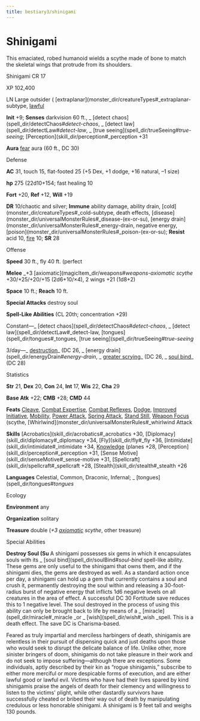 ```yaml
---
title: bestiary3/shinigami
---
```

# Shinigami

This emaciated, robed humanoid wields a scythe made of bone to match the skeletal wings that protrude from its shoulders.

Shinigami CR 17

XP 102,400

LN Large outsider ( [extraplanar](monster_dir/creatureTypes#_extraplanar-subtype, [lawful](monster_dir/creatureTypes#_lawful-subtype)

**Init** +9; **Senses** darkvision 60 ft., _ [detect chaos](spell_dir/detectChaos#_detect-chaos_, _ [detect law](spell_dir/detectLaw#_detect-law_, _ [true seeing](spell_dir/trueSeeing#_true-seeing_; [Perception](skill_dir/perception#_perception +31

**Aura** [fear](monster_dir/universalMonsterRules#_fear-(su-or-sp)) aura (60 ft., DC 30)

Defense

**AC** 31, touch 15, flat-footed 25 (+5 Dex, +1 dodge, +16 natural, –1 size)

**hp** 275 (22d10+154; fast healing 10

**Fort** +20, **Ref** +12, **Will** +19

**DR** 10/chaotic and silver; **Immune** ability damage, ability drain, [cold](monster_dir/creatureTypes#_cold-subtype, death effects, [disease](monster_dir/universalMonsterRules#_disease-(ex-or-su), [energy drain](monster_dir/universalMonsterRules#_energy-drain, negative energy, [poison](monster_dir/universalMonsterRules#_poison-(ex-or-su); **Resist** acid 10, [fire](monster_dir/creatureTypes#_fire-subtype) 10; **SR** 28

Offense

**Speed** 30 ft., fly 40 ft. (perfect

**Melee** _+3 [axiomatic](magicItem_dir/weapons#_weapons-axiomatic scythe_ +30/+25/+20/+15 (2d6+10/×4), 2 wings +21 (1d8+2)

**Space** 10 ft.; **Reach** 10 ft.

**Special Attacks** destroy soul

**Spell-Like Abilities** (CL 20th; concentration +29)

Constant—_ [detect chaos](spell_dir/detectChaos#_detect-chaos_, _ [detect law](spell_dir/detectLaw#_detect-law, [tongues](spell_dir/tongues#_tongues, [true seeing](spell_dir/trueSeeing#_true-seeing_

3/day—_ [destruction](spell_dir/destruction#_destruction)_ (DC 26, _ [energy drain](spell_dir/energyDrain#_energy-drain_, _ [greater scrying](spell_dir/scrying#_scrying-greater)_ (DC 26, _ [soul bind](spell_dir/soulBind#_soul-bind)_ (DC 28)

Statistics

**Str** 21, **Dex** 20, **Con** 24, **Int** 17, **Wis** 22, **Cha** 29

**Base Atk** +22; **CMB** +28; **CMD** 44

**Feats** [Cleave](feats#_cleave), [Combat Expertise](feats#_combat-expertise), [Combat Reflexes](feats#_combat-reflexes), [Dodge](feats#_dodge), [Improved Initiative](feats#_improved-initiative), [Mobility](feats#_mobility), [Power Attack](feats#_power-attack), [Spring Attack](feats#_spring-attack), [Stand Still](feats#_stand-still), [Weapon Focus](feats#_weapon-focus) (scythe, [Whirlwind](monster_dir/universalMonsterRules#_whirlwind Attack

**Skills** [Acrobatics](skill_dir/acrobatics#_acrobatics +30, [Diplomacy](skill_dir/diplomacy#_diplomacy +34, [Fly](skill_dir/fly#_fly +36, [Intimidate](skill_dir/intimidate#_intimidate +34, [Knowledge](skill_dir/knowledge#_knowledge) (planes +28, [Perception](skill_dir/perception#_perception +31, [Sense Motive](skill_dir/senseMotive#_sense-motive +31, [Spellcraft](skill_dir/spellcraft#_spellcraft +28, [Stealth](skill_dir/stealth#_stealth +26

**Languages** Celestial, Common, Draconic, Infernal; _ [tongues](spell_dir/tongues#_tongues_

Ecology

**Environment** any

**Organization** solitary

**Treasure** double (_+3 [axiomatic](magicItem_dir/weapons#_weapons-axiomatic) scythe_, other treasure)

Special Abilities

**Destroy Soul (Su** A shinigami possesses six gems in which it encapsulates souls with its _ [soul bind](spell_dir/soulBind#_soul-bind_ spell-like ability. These gems are only useful to the shinigami that owns them, and if the shinigami dies, the gems are destroyed as well. As a standard action once per day, a shinigami can hold up a gem that currently contains a soul and crush it, permanently destroying the soul within and releasing a 30-foot-radius burst of negative energy that inflicts 1d6 negative levels on all creatures in the area of effect. A successful DC 30 Fortitude save reduces this to 1 negative level. The soul destroyed in the process of using this ability can only be brought back to life by means of a _ [miracle](spell_dir/miracle#_miracle _or _ [wish](spell_dir/wish#_wish _spell. This is a death effect. The save DC is Charisma-based.

Feared as truly impartial and merciless harbingers of death, shinigamis are relentless in their pursuit of dispensing quick and just deaths upon those who would seek to disrupt the delicate balance of life. Unlike other, more sinister bringers of doom, shinigamis do not take pleasure in their work and do not seek to impose suffering—although there are exceptions. Some individuals, aptly described by their kin as “rogue shinigamis,” subscribe to either more merciful or more despicable forms of execution, and are either lawful good or lawful evil. Victims who have had their lives spared by kind shinigamis praise the angels of death for their clemency and willingness to listen to the victims' plight, while other dastardly survivors have successfully cheated or bribed their way out of death by manipulating credulous or less honorable shinigami. A shinigami is 9 feet tall and weighs 130 pounds.

